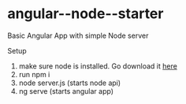 # angular--node--starter
Basic Angular App with simple Node server

Setup

1) make sure node is installed. Go download it [here](https://nodejs.org/en/) 
2) run npm i
3) node server.js (starts node api)
4) ng serve (starts angular app)